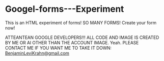 # Googel-forms---Experiment
This is an HTML experiment of forms! SO MANY FORMS! Create your form now!

ATTEANTEAN GOOGLE DEVELOPERS!!!
ALL CODE AND IMAGE IS CREATED BY ME OR AI OTHER THAN THE ACCOUNT IMAGE. Yeah.
PLEASE CONTACT ME IF YOU WANT ME TO TAKE IT DOWN: BenjaminLeviKrahn@gmail.com

